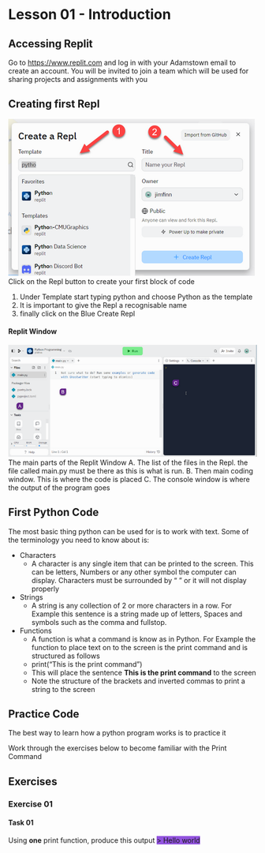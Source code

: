 # Lesson 01 - Introduction
## Accessing Replit
Go to https://www.replit.com and log in with your Adamstown email to create an account. You will be invited to join a team which will be used for sharing projects and assignments with you
## Creating first Repl
![](_attachments/Lesson%2001_image_1.png)
Click on the Repl button to create your first block of code
1. Under Template start typing python and choose Python as the template
2. It is important to give the Repl a recognisable name
3. finally click on the Blue Create Repl
#### Replit Window
![](_attachments/Lesson%2001_image_2.png)
The main parts of the Replit Window
A. The list of the files in the Repl. the file called main.py must be there as this is what is run.
B. Then main coding window. This is where the code is placed
C. The console window is where the output of the program goes
## First Python Code
The most basic thing python can be used for is to work with text. Some of the terminology you need to know about is:
- Characters
	- A character is any single item that can be printed to the screen. This can be letters, Numbers or any other symbol the computer can display. Characters must be surrounded by “ ” or it will not display properly
- Strings
	- A string is any collection of 2 or more characters in a row. For Example this sentence is a string made up of letters, Spaces and symbols such as the comma and fullstop.
- Functions
	- A function is what a command is know as in Python. For Example the function to place text on to the screen is the print command and is structured as follows
	- print(“This is the print command”)
	- This will place the sentence **This is the print command** to the screen
	- Note the structure of the brackets and inverted commas to print a string to the screen

## Practice Code
The best way to learn how a python program works is to practice it

Work through the exercises below to become familiar with the Print Command

## Exercises
### Exercise 01
#### Task 01
Using **one** print function, produce this output
<span style="background:#9254de">> Hello world</span>

